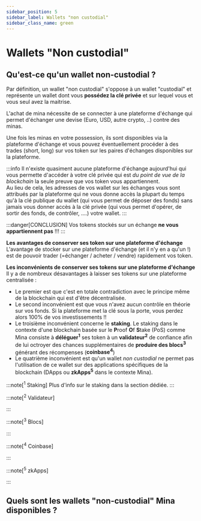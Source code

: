 ```yaml
---
sidebar_position: 5
sidebar_label: Wallets "non custodial"
sidebar_class_name: green
---
```

[//]: # (Non custodial wallets)
# Wallets "Non custodial"
## Qu'est-ce qu'un wallet non-custodial ?
Par définition, un wallet "non custodial" s'oppose à un wallet "custodial" et représente un wallet dont vous **possédez la clé privée** et sur lequel vous et vous seul avez la maitrise.

L'achat de mina nécessite de se connecter à une plateforme d'échange qui permet d'échanger une devise (Euro, USD, autre crypto, ..) contre des minas.

Une fois les minas en votre possession, ils sont disponibles via la plateforme d'échange et vous pouvez éventuellement procéder à des trades (short, long) sur vos token sur les paires d'échanges disponibles sur la plateforme.

:::info
Il n'existe quasiment aucune plateforme d'échange aujourd'hui qui vous permette d'accéder à votre clé privée qui est _du point de vue de la blockchain_ la seule preuve que vos token vous appartiennent.  
Au lieu de cela, les adresses de vos wallet sur les échanges vous sont attribués par la plateforme qui ne vous donne accès la plupart du temps qu'à la clé publique du wallet (qui vous permet de déposer des fonds) sans jamais vous donner accès à la clé privée (qui vous permet d'opérer, de sortir des fonds, de contrôler, ....) votre wallet.
:::

:::danger[CONCLUSION]
Vos tokens stockés sur un échange **ne vous appartiennent pas** !!!
:::

**Les avantages de conserver ses token sur une plateforme d'échange**  
L'avantage de stocker sur une plateforme d'échange (et il n'y en a qu'un !) est de pouvoir trader (=échanger / acheter / vendre) rapidement vos token.

**Les inconvénients de conserver ses tokens sur une plateforme d'échange**  
Il y a de nombreux désavantages à laisser ses tokens sur une plateforme centralisée :

* Le premier est que c'est en totale contradiction avec le principe même de la blockchain qui est d'être décentralisée.
* Le second inconvénient est que vous n'avez aucun contrôle en théorie sur vos fonds. Si la plateforme met la clé sous la porte, vous perdez alors 100% de vos investissements !!
* Le troisième inconvénient concerne le **staking**. Le staking dans le contexte d'une blockchain basée sur le **P**roof **O**f **S**take (PoS) comme Mina consiste à **déléguer<sup>1</sup>** ses token à un **validateur<sup>2</sup>** de confiance afin de lui octroyer des chances supplémentaires de **produire des blocs<sup>3</sup>** générant des récompenses (**coinbase<sup>4</sup>**)
* Le quatrième inconvénient est qu'un wallet _non custodial_ ne permet pas l'utilisation de ce wallet sur des applications spécifiques de la blockchain (DApps ou **zkApps<sup>5</sup>** dans le contexte Mina).

:::note[<sup>1</sup> Staking]
Plus d'info sur le staking dans la section dédiée.
:::

:::note[<sup>2</sup> Validateur]

:::

:::note[<sup>3</sup> Blocs]

:::

:::note[<sup>4</sup> Coinbase]

:::

:::note[<sup>5</sup> zkApps]

:::

## Quels sont les wallets "non-custodial" Mina disponibles ?


